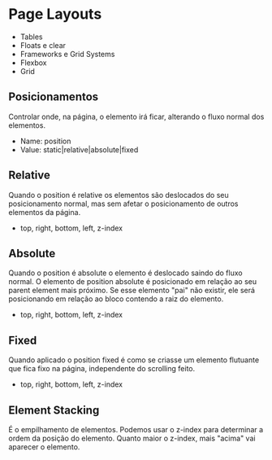 # Page Layouts

- Tables
- Floats e clear
- Frameworks e Grid Systems
- Flexbox
- Grid

## Posicionamentos

Controlar onde, na página, o elemento irá ficar,
alterando o fluxo normal dos elementos.

- Name: position
- Value: static|relative|absolute|fixed

## Relative

Quando o position é relative os elementos são deslocados do seu posicionamento normal, mas sem afetar o posicionamento de outros elementos da página.

- top, right, bottom, left, z-index

## Absolute

Quando o position é absolute o elemento é deslocado saindo do fluxo normal. O elemento de position absolute é posicionado em relação ao seu parent element mais próximo. Se esse elemento "pai" não existir, ele será posicionando em relação ao bloco contendo a raiz do elemento.

- top, right, bottom, left, z-index

## Fixed  

Quando aplicado o position fixed é como se criasse um elemento flutuante que fica fixo na página, independente do scrolling feito.

- top, right, bottom, left, z-index

## Element Stacking

É o empilhamento de elementos. Podemos usar o z-index para determinar a ordem da posição do elemento. Quanto maior o z-index, mais "acima" vai aparecer o elemento.




